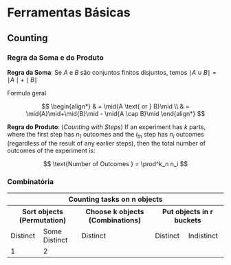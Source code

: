 # Ferramentas Básicas

## Counting
### Regra da Soma e do Produto

**Regra da Soma**: Se $A$ e $B$ são conjuntos finitos disjuntos, temos $\mid A \cup B \mid = \mid A \mid + \mid B \mid$

Formula geral

$$
\begin{align*}
& = \mid{A \text{ or } B}\mid \\
& = \mid{A}\mid+\mid{B}\mid - \mid{A \cap B}\mid
\end{align*}
$$

**Regra do Produto**: (_Counting with Steps_) If an experiment has $k$ parts, where the first step has $n_1$ outcomes and the $i_{th}$ step has $n_i$ outcomes (regardless of the result of any earlier steps), then the total number of outcomes of the experiment is:

$$
\text{Number of Outcomes } = \prod^k_n n_i
$$

### Combinatória


<table>
    <tr>
        <th colspan="5" style="text-align: center">Counting tasks on n objects</th>
    </tr>
    <tr>
        <th colspan="2">Sort objects (Permutation)</th>
        <th colspan="1">Choose k objects (Combinations)</th>
        <th colspan="2">Put objects in r buckets</th>
    </tr>
    <tr>
        <td>Distinct</td>
        <td>Some Distinct</td>
        <td>Distinct</td>
        <td>Distinct</td>
        <td>Indistinct</td>
    </tr>
    <tr>
        <td>1</td>
        <td>2</td>
        <td></td>
        <td></td>
        <td></td>
    </tr>
</table>
